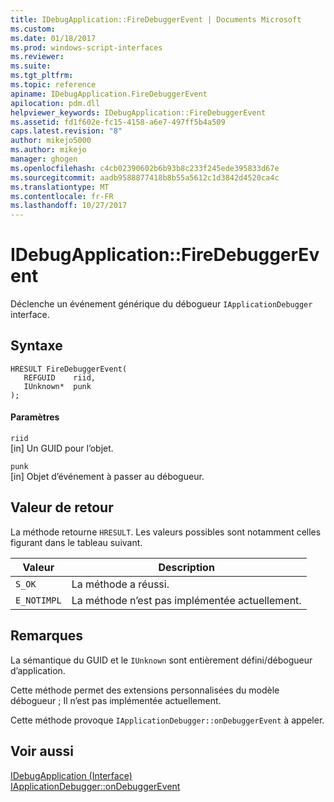 ```yaml
---
title: IDebugApplication::FireDebuggerEvent | Documents Microsoft
ms.custom: 
ms.date: 01/18/2017
ms.prod: windows-script-interfaces
ms.reviewer: 
ms.suite: 
ms.tgt_pltfrm: 
ms.topic: reference
apiname: IDebugApplication.FireDebuggerEvent
apilocation: pdm.dll
helpviewer_keywords: IDebugApplication::FireDebuggerEvent
ms.assetid: fd1f602e-fc15-4158-a6e7-497ff5b4a509
caps.latest.revision: "8"
author: mikejo5000
ms.author: mikejo
manager: ghogen
ms.openlocfilehash: c4cb02390602b6b93b8c233f245ede395833d67e
ms.sourcegitcommit: aadb9588877418b8b55a5612c1d3842d4520ca4c
ms.translationtype: MT
ms.contentlocale: fr-FR
ms.lasthandoff: 10/27/2017
---
```

# <a name="idebugapplicationfiredebuggerevent"></a>IDebugApplication::FireDebuggerEvent
Déclenche un événement générique du débogueur `IApplicationDebugger` interface.  
  
## <a name="syntax"></a>Syntaxe  
  
```  
HRESULT FireDebuggerEvent(  
   REFGUID    riid,  
   IUnknown*  punk  
);  
```  
  
#### <a name="parameters"></a>Paramètres  
 `riid`  
 [in] Un GUID pour l’objet.  
  
 `punk`  
 [in] Objet d’événement à passer au débogueur.  
  
## <a name="return-value"></a>Valeur de retour  
 La méthode retourne `HRESULT`. Les valeurs possibles sont notamment celles figurant dans le tableau suivant.  
  
|Valeur|Description|  
|-----------|-----------------|  
|`S_OK`|La méthode a réussi.|  
|`E_NOTIMPL`|La méthode n’est pas implémentée actuellement.|  
  
## <a name="remarks"></a>Remarques  
 La sémantique du GUID et le `IUnknown` sont entièrement défini/débogueur d’application.  
  
 Cette méthode permet des extensions personnalisées du modèle débogueur ; Il n’est pas implémentée actuellement.  
  
 Cette méthode provoque `IApplicationDebugger::onDebuggerEvent` à appeler.  
  
## <a name="see-also"></a>Voir aussi  
 [IDebugApplication (Interface)](../../winscript/reference/idebugapplication-interface.md)   
 [IApplicationDebugger::onDebuggerEvent](../../winscript/reference/iapplicationdebugger-ondebuggerevent.md)